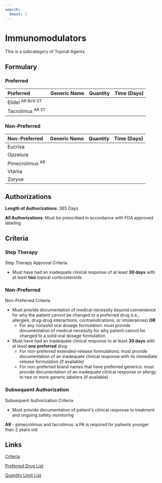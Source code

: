 ```yaml
---
search:
  boost: 2 
---
```


# Immunomodulators

This is a subcategory of Topical Agents.

## Formulary

### Preferred

| Preferred                   | Generic Name | Quantity | Time (Days) |
|:----------------------------|:-------------|:--------:|:-----------:|
| Elidel <sup>AR BvG ST</sup> |              |          |             |
| Tacrolimus <sup>AR ST</sup> |              |          |             |

### Non-Preferred

| Non-Preferred              | Generic Name | Quantity | Time (Days) |
|:---------------------------|:-------------|:--------:|:-----------:|
| Eucrisa                    |              |          |             |
| Opzelura                   |              |          |             |
| Pimecrolimus <sup>AR</sup> |              |          |             |
| Vtama                      |              |          |             |
| Zoryve                     |              |          |             |

## Authorizations

**Length of Authorizations**: 365 Days

**All Authorizations**: Must be prescribed in accordance with FDA approved labeling

## Criteria

### Step Therapy

Step Therapy Approval Criteria

- Must have had an inadequate clinical response of at least **30 days** with at least **two** topical corticosteroids

### Non-Preferred

Non-Preferred Criteria

- Must provide documentation of medical necessity beyond convenience for why the patient cannot be changed to a preferred drug (i.e., allergies, drug-drug interactions, contraindications, or intolerances) **OR**
    - For any nonsolid oral dosage formulation: must provide documentation of medical necessity for why patient cannot be changed to a solid oral dosage formulation
- Must have had an inadequate clinical response to at least **30 days** with at least **one preferred** drug
    - For non-preferred extended-release formulations: must provide documentation of an inadequate clinical response with its immediate release formulation (if available)
    - For non-preferred brand names that have preferred generics: must provide documentation of an inadequate clinical response or allergy to two or more generic labelers (if available)

### Subsequent Authorization

Subsequent Authorization Criteria

- Must provide documentation of patient's clinical response to treatment and ongoing safety monitoring

**AR** - pimecrolimus and tacrolimus: a PA is required for patients younger than 2 years old

## Links

[Criteria](https://pharmacy.medicaid.ohio.gov/sites/default/files/20230401_UPDL_Criteria%20_APPROVED.pdf#page=104)

[Preferred Drug List](https://pharmacy.medicaid.ohio.gov/sites/default/files/20230401_UPDL_v7_Approved.pdf#page=33)

[Quantity Limit List](https://pharmacy.medicaid.ohio.gov/sites/default/files/20230101_Ohio_Medicaid_Quantity_Document_APPROVED.pdf)
